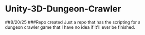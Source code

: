 # Unity-3D-Dungeon-Crawler

##8/20/25
###Repo created
Just a repo that has the scripting for a dungeon crawler game that I have no idea if it'll ever be finished.
